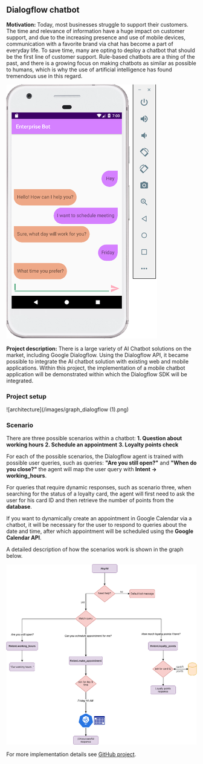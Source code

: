 ## Dialogflow chatbot

**Motivation:** Today, most businesses struggle to support their customers. The time and relevance of information have a huge impact on customer support, and due to the increasing presence and use of mobile devices, communication with a favorite brand via chat has become a part of everyday life. To save time, many are opting to deploy a chatbot that should be the first line of customer support. Rule-based chatbots are a thing of the past, and there is a growing focus on making chatbots as similar as possible to humans, which is why the use of artificial intelligence has found tremendous use in this regard.

![Chatbot](/images/metting.PNG) 

**Project description:** There is a large variety of AI Chatbot solutions on the market, including Google Dialogflow. Using the Dialogflow API, it became possible to integrate the AI chatbot solution with existing web and mobile applications. Within this project, the implementation of a mobile chatbot application will be demonstrated within which the Dialogflow SDK will be integrated.

### Project setup


![architecture](/images/graph_dialogflow (1).png)


### Scenario

There are three possible scenarios within a chatbot:
**1. Question about working hours**
**2. Schedule an appointment**
**3. Loyalty points check**

For each of the possible scenarios, the Dialogflow agent is trained with possible user queries, such as queries:
__"Are you still open?"__ and __"When do you close?"__ the agent will map the user query with __Intent -> working_hours__.

For queries that require dynamic responses, such as scenario three, when searching for the status of a loyalty card, the agent will first need to ask the user for his card ID and then retrieve the number of points from the **database**.

If you want to dynamically create an appointment in Google Calendar via a chatbot, it will be necessary for the user to respond to queries about the date and time, after which appointment will be scheduled using the **Google Calendar API**.

A detailed description of how the scenarios work is shown in the graph below.

![use case](/images/dialogflow.png)

For more implementation details see [GitHub project](https://github.com/vildanap/DialogflowChatbot).


